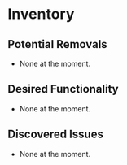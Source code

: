 # Inventory

## Potential Removals
- None at the moment.

## Desired Functionality
- None at the moment.

## Discovered Issues
- None at the moment.

